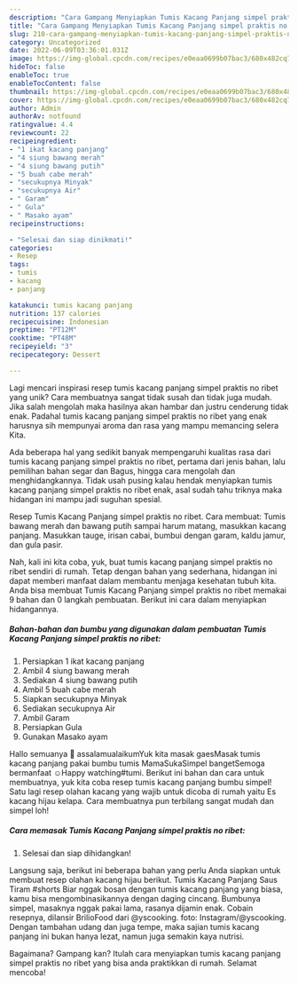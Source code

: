 ```yaml
---
description: "Cara Gampang Menyiapkan Tumis Kacang Panjang simpel praktis no ribet yang Mantap"
title: "Cara Gampang Menyiapkan Tumis Kacang Panjang simpel praktis no ribet yang Mantap"
slug: 210-cara-gampang-menyiapkan-tumis-kacang-panjang-simpel-praktis-no-ribet-yang-mantap
category: Uncategorized
date: 2022-06-09T03:36:01.031Z
image: https://img-global.cpcdn.com/recipes/e0eaa0699b07bac3/680x482cq70/tumis-kacang-panjang-simpel-praktis-no-ribet-foto-resep-utama.jpg
hideToc: false
enableToc: true
enableTocContent: false
thumbnail: https://img-global.cpcdn.com/recipes/e0eaa0699b07bac3/680x482cq70/tumis-kacang-panjang-simpel-praktis-no-ribet-foto-resep-utama.jpg
cover: https://img-global.cpcdn.com/recipes/e0eaa0699b07bac3/680x482cq70/tumis-kacang-panjang-simpel-praktis-no-ribet-foto-resep-utama.jpg
author: Admin
authorAv: notfound
ratingvalue: 4.4
reviewcount: 22
recipeingredient:
- "1 ikat kacang panjang"
- "4 siung bawang merah"
- "4 siung bawang putih"
- "5 buah cabe merah"
- "secukupnya Minyak"
- "secukupnya Air"
- " Garam"
- " Gula"
- " Masako ayam"
recipeinstructions:

- "Selesai dan siap dinikmati!"
categories:
- Resep
tags:
- tumis
- kacang
- panjang

katakunci: tumis kacang panjang 
nutrition: 137 calories
recipecuisine: Indonesian
preptime: "PT12M"
cooktime: "PT48M"
recipeyield: "3"
recipecategory: Dessert

---
```





Lagi mencari inspirasi resep tumis kacang panjang simpel praktis no ribet yang unik? Cara membuatnya sangat tidak susah dan tidak juga mudah. Jika salah mengolah maka hasilnya akan hambar dan justru cenderung tidak enak. Padahal tumis kacang panjang simpel praktis no ribet yang enak harusnya sih mempunyai aroma dan rasa yang mampu memancing selera Kita.





Ada beberapa hal yang sedikit banyak mempengaruhi kualitas rasa dari tumis kacang panjang simpel praktis no ribet, pertama dari jenis bahan, lalu pemilihan bahan segar dan Bagus, hingga cara mengolah dan menghidangkannya. Tidak usah pusing kalau hendak menyiapkan tumis kacang panjang simpel praktis no ribet enak,      asal sudah tahu triknya maka hidangan ini mampu jadi suguhan spesial.














Resep Tumis Kacang Panjang simpel praktis no ribet. Cara membuat: Tumis bawang merah dan bawang putih sampai harum matang, masukkan kacang panjang. Masukkan tauge, irisan cabai, bumbui dengan garam, kaldu jamur, dan gula pasir.






Nah, kali ini kita coba, yuk, buat tumis kacang panjang simpel praktis no ribet sendiri di rumah. Tetap dengan bahan yang sederhana, hidangan ini dapat memberi manfaat dalam membantu menjaga kesehatan tubuh kita. Anda bisa membuat Tumis Kacang Panjang simpel praktis no ribet memakai 9 bahan dan 0 langkah pembuatan. Berikut ini cara dalam menyiapkan hidangannya.

<!--inarticleads1-->

##### Bahan-bahan dan bumbu yang digunakan dalam pembuatan Tumis Kacang Panjang simpel praktis no ribet:

1. Persiapkan 1 ikat kacang panjang
1. Ambil 4 siung bawang merah
1. Sediakan 4 siung bawang putih
1. Ambil 5 buah cabe merah
1. Siapkan secukupnya Minyak
1. Sediakan secukupnya Air
1. Ambil  Garam
1. Persiapkan  Gula
1. Gunakan  Masako ayam


Hallo semuanya 👋 assalamualaikumYuk kita masak gaesMasak tumis kacang panjang pakai bumbu tumis MamaSukaSimpel bangetSemoga bermanfaat ☺️Happy watching#tumi. Berikut ini bahan dan cara untuk membuatnya, yuk kita coba resep tumis kacang panjang bumbu simpel! Satu lagi resep olahan kacang yang wajib untuk dicoba di rumah yaitu Es kacang hijau kelapa. Cara membuatnya pun terbilang sangat mudah dan simpel loh! 

<!--inarticleads2-->

##### Cara memasak Tumis Kacang Panjang simpel praktis no ribet:


1. Selesai dan siap dihidangkan!

Langsung saja, berikut ini beberapa bahan yang perlu Anda siapkan untuk membuat resep olahan kacang hijau berikut. Tumis Kacang Panjang Saus Tiram #shorts Biar nggak bosan dengan tumis kacang panjang yang biasa, kamu bisa mengombinasikannya dengan daging cincang. Bumbunya simpel, masaknya nggak pakai lama, rasanya dijamin enak. Cobain resepnya, dilansir BrilioFood dari @yscooking. foto: Instagram/@yscooking. Dengan tambahan udang dan juga tempe, maka sajian tumis kacang panjang ini bukan hanya lezat, namun juga semakin kaya nutrisi. 

Bagaimana? Gampang kan? Itulah cara menyiapkan tumis kacang panjang simpel praktis no ribet yang bisa anda praktikkan di rumah. Selamat mencoba!
